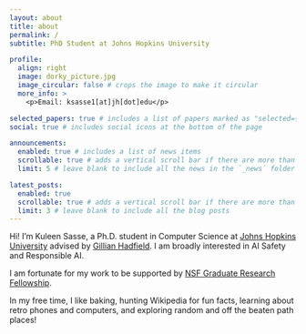 ```yaml
---
layout: about
title: about
permalink: /
subtitle: PhD Student at Johns Hopkins University

profile:
  align: right
  image: dorky_picture.jpg
  image_circular: false # crops the image to make it circular
  more_info: >
    <p>Email: ksasse1[at]jh[dot]edu</p>

selected_papers: true # includes a list of papers marked as "selected={true}"
social: true # includes social icons at the bottom of the page

announcements:
  enabled: true # includes a list of news items
  scrollable: true # adds a vertical scroll bar if there are more than 3 news items
  limit: 5 # leave blank to include all the news in the `_news` folder

latest_posts:
  enabled: true
  scrollable: true # adds a vertical scroll bar if there are more than 3 new posts items
  limit: 3 # leave blank to include all the blog posts
---
```


Hi! I’m Kuleen Sasse, a Ph.D. student in Computer Science at [Johns Hopkins University](https://www.cs.jhu.edu/) advised by [Gillian Hadfield](https://www.gillianhadfield.com/). I am broadly interested in AI Safety and Responsible AI. 

I am fortunate for my work to be supported by [NSF Graduate Research Fellowship](https://www.nsfgrfp.org/).

In my free time, I like baking, hunting Wikipedia for fun facts, learning about retro phones and computers, and exploring random and off the beaten path places! 